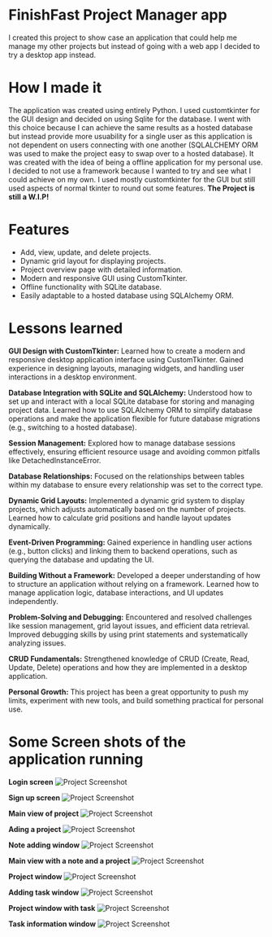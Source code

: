 # FinishFast Project Manager app

I created this project to show case an application that could help me manage my other projects but instead of going with a web app I decided to try a desktop app instead.

# How I made it

The application was created using entirely Python. I used customtkinter for the GUI design and decided on using Sqlite for the database. I went with this choice because I can achieve the same results as a hosted database but instead provide more usuability for a single user as this application is not dependent on users connecting with one another (SQLALCHEMY ORM was used to make the project easy to swap over to a hosted database). It was created with the idea of being a offline application for my personal use. I decided to not use a framework because I wanted to try and see what I could achieve on my own. I used mostly customtkinter for the GUI but still used aspects of normal tkinter to round out some features. **The Project is still a W.I.P!**

# Features

- Add, view, update, and delete projects.
- Dynamic grid layout for displaying projects.
- Project overview page with detailed information.
- Modern and responsive GUI using CustomTkinter.
- Offline functionality with SQLite database.
- Easily adaptable to a hosted database using SQLAlchemy ORM.

# Lessons learned

**GUI Design with CustomTkinter:**
Learned how to create a modern and responsive desktop application interface using CustomTkinter.
Gained experience in designing layouts, managing widgets, and handling user interactions in a desktop environment.

**Database Integration with SQLite and SQLAlchemy:**
Understood how to set up and interact with a local SQLite database for storing and managing project data.
Learned how to use SQLAlchemy ORM to simplify database operations and make the application flexible for future database migrations (e.g., switching to a hosted database).

**Session Management:**
Explored how to manage database sessions effectively, ensuring efficient resource usage and avoiding common pitfalls like DetachedInstanceError.

**Database Relationships:**
Focused on the relationships between tables within my database to ensure every relationship was set to the correct type.

**Dynamic Grid Layouts:**
Implemented a dynamic grid system to display projects, which adjusts automatically based on the number of projects.
Learned how to calculate grid positions and handle layout updates dynamically.

**Event-Driven Programming:**
Gained experience in handling user actions (e.g., button clicks) and linking them to backend operations, such as querying the database and updating the UI.

**Building Without a Framework:**
Developed a deeper understanding of how to structure an application without relying on a framework.
Learned how to manage application logic, database interactions, and UI updates independently.

**Problem-Solving and Debugging:**
Encountered and resolved challenges like session management, grid layout issues, and efficient data retrieval.
Improved debugging skills by using print statements and systematically analyzing issues.

**CRUD Fundamentals:**
Strengthened knowledge of CRUD (Create, Read, Update, Delete) operations and how they are implemented in a desktop application.

**Personal Growth:**
This project has been a great opportunity to push my limits, experiment with new tools, and build something practical for personal use.

# Some Screen shots of the application running

**Login screen**
![Project Screenshot](images/ff%20-%20login.PNG)

**Sign up screen**
![Project Screenshot](images/ff%20-%20signup.PNG)

**Main view of project**
![Project Screenshot](images/ff%20-%20main%20view.PNG)

**Ading a project**
![Project Screenshot](images/ff%20-%20adding%20project.PNG)

**Note adding window**
![Project Screenshot](images/ff%20-%20note%20window.PNG)

**Main view with a note and a project**
![Project Screenshot](images/ff%20-%20main%20view%20note%20project.PNG)

**Project window**
![Project Screenshot](images/ff%20-%20projects%20view.PNG)

**Adding task window**
![Project Screenshot](images/ff%20-%20task%20window.PNG)

**Project window with task**
![Project Screenshot](images/ff%20-%20project%20view%20with%20task.PNG)

**Task information window**
![Project Screenshot](images/ff%20-%20task%20information.PNG)
